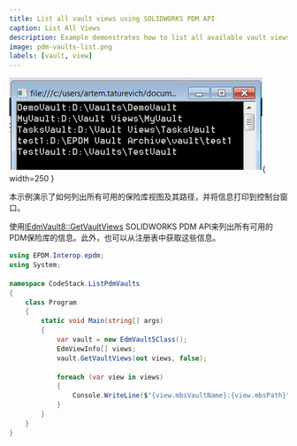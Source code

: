 ```yaml
---
title: List all vault views using SOLIDWORKS PDM API
caption: List All Views
description: Example demonstrates how to list all available vault views and their paths using SOLIDWORKS PDM API
image: pdm-vaults-list.png
labels: [vault, view]
---
```

![将保险库视图信息打印到控制台窗口](pdm-vaults-list.png){ width=250 }

本示例演示了如何列出所有可用的保险库视图及其路径，并将信息打印到控制台窗口。

使用[IEdmVault8::GetVaultViews](https://help.solidworks.com/2018/english/api/epdmapi/epdm.interop.epdm~epdm.interop.epdm.iedmvault8~getvaultviews.html) SOLIDWORKS PDM API来列出所有可用的PDM保险库的信息。此外，也可以从注册表中获取这些信息。

~~~ cs
using EPDM.Interop.epdm;
using System;

namespace CodeStack.ListPdmVaults
{
    class Program
    {
        static void Main(string[] args)
        {
            var vault = new EdmVault5Class();
            EdmViewInfo[] views;
            vault.GetVaultViews(out views, false);

            foreach (var view in views)
            {
                Console.WriteLine($"{view.mbsVaultName}:{view.mbsPath}");
            }
        }
    }
}

~~~

